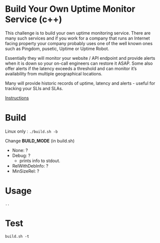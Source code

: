# Build Your Own Uptime Monitor Service (c++)
This challenge is to build your own uptime monitoring service. There are many such services and if you work for a company that runs an Internet facing property your company probably uses one of the well known ones such as Pingdom, pusetic, Uptime or Uptime Robot.

Essentially they will monitor your website / API endpoint and provide alerts when it is down so your on-call engineers can restore it ASAP. Some also offer alerts if the latency exceeds a threshold and can monitor it’s availability from multiple geographical locations.

Many will provide historic records of uptime, latency and alerts - useful for tracking your SLIs and SLAs.

[Instructions](https://codingchallenges.fyi/challenges/challenge-uptime-monitoring)

# Build

Linux only : ```./build.sh -b```

Change **BUILD_MODE** (in build.sh)
- None: ?
- Debug: ?
    - prints info to stdout.
- RelWithDebInfo: ?
- MinSizeRel: ?

# Usage

```
..
```

# Test
```
build.sh -t
```

